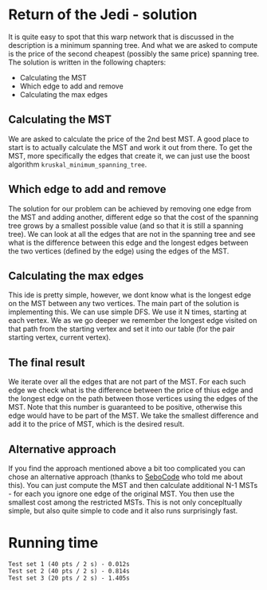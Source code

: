 # Return of the Jedi - solution
It is quite easy to spot that this warp network that is discussed in the description is a minimum spanning tree. And what we are asked to compute is the price of the second cheapest (possibly the same price) spanning tree. The solution is written in the following chapters:
- Calculating the MST
- Which edge to add and remove
- Calculating the max edges

## Calculating the MST
We are asked to calculate the price of the 2nd best MST. A good place to start is to actually calculate the MST and work it out from there. To get the MST, more specifically the edges that create it, we can just use the boost algorithm `kruskal_minimum_spanning_tree`.

## Which edge to add and remove
The solution for our problem can be achieved by removing one edge from the MST and adding another, different edge so that the cost of the spanning tree grows by a smallest possible value (and so that it is still a spanning tree). We can look at all the edges that are not in the spanning tree and see what is the difference between this edge and the longest edges between the two vertices (defined by the edge) using the edges of the MST.

## Calculating the max edges
This ide is pretty simple, however, we dont know what is the longest edge on the MST between any two vertices. The main part of the solution is implementing this. We can use simple DFS. We use it N times, starting at each vertex. We as we go deeper we remember the longest edge visited on that path from the starting vertex and set it into our table (for the pair starting vertex, current vertex).

## The final result
We iterate over all the edges that are not part of the MST. For each such edge we check what is the difference between the price of thius edge and the longest edge on the path between those vertices using the edges of the MST. Note that this number is guaranteed to be positive, otherwise this edge would have to be part of the MST. We take the smallest difference and add it to the price of MST, which is the desired result.

## Alternative approach
If you find the approach mentioned above a bit too complicated you can chose an alternative approach (thanks to [SeboCode](https://github.com/SeboCode/ETHZ-AlgoLab-2020) who told me about this). You can just compute the MST and then calculate additional N-1 MSTs - for each you ignore one edge of the original MST. You then use the smallest cost among the restricted MSTs. This is not only concepltually simple, but also quite simple to code and it also runs surprisingly fast.

# Running time
    Test set 1 (40 pts / 2 s) - 0.012s
    Test set 2 (40 pts / 2 s) - 0.814s
    Test set 3 (20 pts / 2 s) - 1.405s
